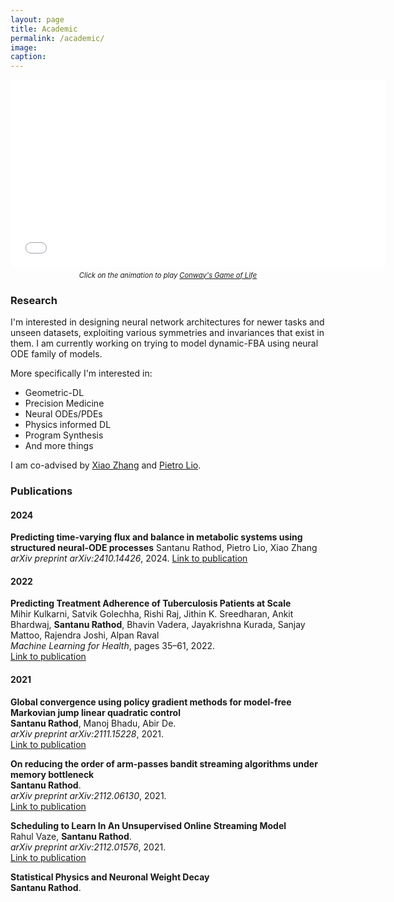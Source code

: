 ```yaml
---
layout: page
title: Academic
permalink: /academic/
image:
caption:
---
```

<div style="text-align: center;">
    <iframe id="gameoflife_frame" frameborder="0" width="600" height="300" src="/assets/game/embeded.html?width=800&height=600&speed=2000"></iframe>
    <p style="font-style: italic; margin-top: 0.5em; font-size: 0.8em;">
        Click on the animation to play <a href="https://en.wikipedia.org/wiki/Conway%27s_Game_of_Life" target="_blank">Conway's Game of Life</a>
    </p>
</div>

### <a name="research"></a> Research

I'm interested in designing neural network architectures for newer tasks and unseen datasets, exploiting various symmetries and invariances that exist in them. I am currently working on trying to model dynamic-FBA using neural ODE family of models. 

More specifically I'm interested in:

* Geometric-DL
* Precision Medicine
* Neural ODEs/PDEs
* Physics informed DL
* Program Synthesis
* And more things

I am co-advised by [Xiao Zhang](https://xiao-zhang.net/) and [Pietro Lio](https://www.cl.cam.ac.uk/~pl219/).

### Publications

#### 2024

**Predicting time-varying flux and balance in metabolic systems using structured neural-ODE processes**
Santanu Rathod, Pietro Lio, Xiao Zhang
*arXiv preprint arXiv:2410.14426*, 2024.
[Link to publication](https://arxiv.org/abs/2410.14426)

#### 2022

**Predicting Treatment Adherence of Tuberculosis Patients at Scale**  
Mihir Kulkarni, Satvik Golechha, Rishi Raj, Jithin K. Sreedharan, Ankit Bhardwaj, **Santanu Rathod**, Bhavin Vadera, Jayakrishna Kurada, Sanjay Mattoo, Rajendra Joshi, Alpan Raval  
*Machine Learning for Health*, pages 35–61, 2022.  
[Link to publication](https://proceedings.mlr.press/v193/kulkarni22a.html)

#### 2021

**Global convergence using policy gradient methods for model-free Markovian jump linear quadratic control**  
**Santanu Rathod**, Manoj Bhadu, Abir De.  
*arXiv preprint arXiv:2111.15228*, 2021.  
[Link to publication](https://arxiv.org/abs/2111.15228)

**On reducing the order of arm-passes bandit streaming algorithms under memory bottleneck**  
**Santanu Rathod**.  
*arXiv preprint arXiv:2112.06130*, 2021.  
[Link to publication](https://arxiv.org/abs/2112.06130)

**Scheduling to Learn In An Unsupervised Online Streaming Model**  
Rahul Vaze, **Santanu Rathod**.  
*arXiv preprint arXiv:2112.01576*, 2021.  
[Link to publication](https://arxiv.org/abs/2112.01576)

**Statistical Physics and Neuronal Weight Decay**  
**Santanu Rathod**.